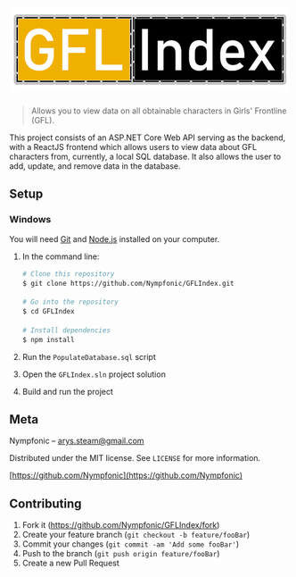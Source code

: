 <h1 align="center">
    <img src="header.png" />
</h1>

> Allows you to view data on all obtainable characters in Girls' Frontline (GFL).

This project consists of an ASP.NET Core Web API serving as the backend, with a ReactJS frontend which allows users to view data about GFL characters from, currently, a local SQL database. It also allows the user to add, update, and remove data in the database.

## Setup

### Windows

You will need [Git](https://git-scm.com) and [Node.js](https://nodejs.org/en/download/) installed on your computer.

1. In the command line:

    ```bash
    # Clone this repository
    $ git clone https://github.com/Nympfonic/GFLIndex.git

    # Go into the repository
    $ cd GFLIndex

    # Install dependencies
    $ npm install
    ```

2. Run the `PopulateDatabase.sql` script

3. Open the `GFLIndex.sln` project solution

4. Build and run the project

## Meta

Nympfonic – arys.steam@gmail.com

Distributed under the MIT license. See ``LICENSE`` for more information.

[https://github.com/Nympfonic](https://github.com/Nympfonic)

## Contributing

1. Fork it (<https://github.com/Nympfonic/GFLIndex/fork>)
2. Create your feature branch (`git checkout -b feature/fooBar`)
3. Commit your changes (`git commit -am 'Add some fooBar'`)
4. Push to the branch (`git push origin feature/fooBar`)
5. Create a new Pull Request

